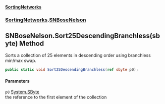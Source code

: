 #### [SortingNetworks](./index.md 'index')
### [SortingNetworks](./SortingNetworks.md 'SortingNetworks').[SNBoseNelson](./SortingNetworks-SNBoseNelson.md 'SortingNetworks.SNBoseNelson')
## SNBoseNelson.Sort25DescendingBranchless(sbyte) Method
Sorts a collection of 25 elements in descending order using branchless min/max swap.  
```csharp
public static void Sort25DescendingBranchless(ref sbyte p0);
```
#### Parameters
<a name='SortingNetworks-SNBoseNelson-Sort25DescendingBranchless(sbyte)-p0'></a>
`p0` [System.SByte](https://docs.microsoft.com/en-us/dotnet/api/System.SByte 'System.SByte')  
the reference to the first element of the collection  
  
